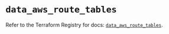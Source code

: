 # `data_aws_route_tables`

Refer to the Terraform Registry for docs: [`data_aws_route_tables`](https://registry.terraform.io/providers/hashicorp/aws/6.12.0/docs/data-sources/route_tables).

